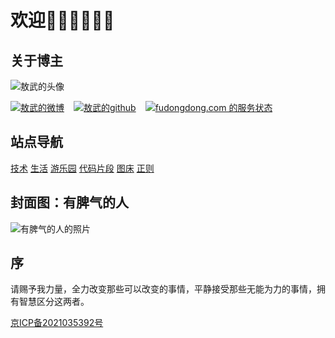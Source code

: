 # 欢迎👏🏻👏🏻👏🏻

## 关于博主

![敖武的头像](https://fudongdong-statics.oss-cn-beijing.aliyuncs.com/images/20220219/90ab3b4f368649328aed035b87c56088.jpg?x-oss-process=image/resize,w_800/quality,q_80)


<div class="links" style="display: flex;">
<a target="_blank" href="https://weibo.com/u/2558497932" style="margin-right: 15px;"><img src="https://fudongdong-statics.oss-cn-beijing.aliyuncs.com/shieldio/weibo.svg" title="敖武的微博" /></a>
<a target="_blank" href="https://github.com/yihuaxiang" style="margin-right: 15px;"><img src="https://fudongdong-statics.oss-cn-beijing.aliyuncs.com/shieldio/github.svg" title="敖武的github" /></a>
<a target="_blank" href="https://stats.uptimerobot.com/jM7p3TY1ng"><img src="https://fudongdong-statics.oss-cn-beijing.aliyuncs.com/shieldio/uptime.svg" title="fudongdong.com 的服务状态" /></a>
</div>

## 站点导航

<div class="app-navi" style="margin-top: 15px;">
<a target="_blank" href="https://z.wiki/tech/">技术</a>
<a target="_blank" href="https://z.wiki/life/">生活</a>
<a target="_blank" href="https://playground.z.wiki/">游乐园</a>
<a target="_blank" href="https://snippets.z.wiki/">代码片段</a>
<a target="_blank" href="https://z.wiki/misc/tuchuang.html">图床</a>
<a target="_blank" href="https://z.wiki/tools/reg/">正则</a>
</div>

<LastPost :random='true' prefix="" :number="5"/>

## 封面图：有脾气的人
![有脾气的人的照片](https://fudongdong-statics.oss-cn-beijing.aliyuncs.com/images/20211115/1548709a2750430cadb3021b209fa847.png)



## 序

请赐予我力量，全力改变那些可以改变的事情，平静接受那些无能为力的事情，拥有智慧区分这两者。


[京ICP备2021035392号](https://beian.miit.gov.cn/)
